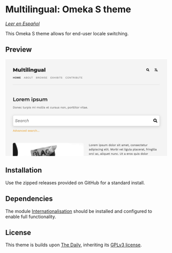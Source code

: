# Multilingual: Omeka S theme

*[Leer en Español](README.es.md)*

This Omeka S theme allows for end-user locale switching.

## Preview

![A screenshot of the theme in action](theme.jpg)

## Installation

Use the zipped releases provided on GitHub for a standard install.

## Dependencies

The module [Internationalisation](https://github.com/Daniel-KM/Omeka-S-module-Internationalisation) should be installed and configured to enable full functionality.

## License

This theme is builds upon [The Daily](https://github.com/omeka-s-themes/thedaily), inheriting its [GPLv3 license](LICENSE).